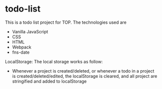 # todo-list

This is a todo list project for TOP. The technologies used are 
- Vanilla JavaScript
- CSS
- HTML
- Webpack
- fns-date



LocalStorage:
The local storage works as follow: 
- Whenever a project is created/deleted, or whenever a todo in a project is created/deleted/edited, the localStorage is cleared, and all project are stringified and added to localStorage
